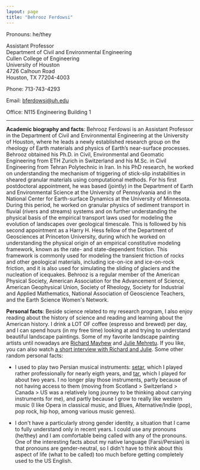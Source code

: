 ```yaml
---
layout: page
title: "Behrooz Ferdowsi"
---
```


Pronouns: he/they

Assistant Professor<br>
Department of Civil and Environmental Engineering<br>
Cullen College of Engineering<br>
University of Houston<br>
4726 Calhoun Road<br>
Houston, TX 77204-4003<br>

Phone: 713-743-4293

Email: bferdowsi@uh.edu

Office: N115 Engineering Building 1

---

**Academic biography and facts**: Behrooz Ferdowsi is an Assistant Professor in the Department of Civil and Environmental Engineering at the University of Houston, where he leads a newly established research group on the rheology of Earth materials and physics of Earth’s near-surface processes. Behrooz obtained his Ph.D. in Civil, Environmental and Geomatic Engineering from ETH Zurich in Switzerland and his M.Sc. in Civil Engineering from Tehran Polytechnic in Iran. In his PhD research, he worked on understanding the mechanism of triggering of stick-slip instabilities in sheared granular materials using computational methods. For his first postdoctoral appointment, he was based (jointly) in the Department of Earth and Environmental Science at the University of Pennsylvania and in the National Center for Earth-surface Dynamics at the University of Minnesota. During this period, he worked on granular physics of sediment transport in fluvial (rivers and streams) systems and on further understanding the physical basis of the empirical transport laws used for modeling the evolution of landscapes over geological timescale. This is followed by his second appointment as a Harry H. Hess fellow of the Department of Geosciences at Princeton University, during which he worked on understanding the physical origin of an empirical constitutive modeling framework, known as the rate- and state-dependent friction. This framework is commonly used for modeling the transient friction of rocks and other geological materials, including ice-on-ice and ice-on-rock friction, and it is also used for simulating the sliding of glaciers and the nucleation of icequakes. Behrooz is a regular member of the American Physical Society, American Association for the Advancement of Science, American Geophysical Union, Society of Rheology, Society for Industrial and Applied Mathematics, National Association of Geoscience Teachers, and the Earth Science Women's Network.

**Personal facts**: Beside science related to my research program, I also enjoy reading about the history of science and reading and learning about the American history. I drink a LOT OF coffee (espresso and brewed) per day, and I can spend hours (in my free time) looking at and trying to understand beautiful landscape paintings. Some of my favorite landscape painting artists until nowadays are [Richard Mayhew](https://www.sfmoma.org/artist/richard_mayhew/) and [Julie Mehretu](https://en.wikipedia.org/wiki/Julie_Mehretu). If you like, you can also watch [a short interview with Richard and Julie](https://youtu.be/KlYbStrFOuc). Some other random personal facts:

* I used to play two Persian musical instruments: [setar](https://en.wikipedia.org/wiki/Setar), which I played rather professionally for nearly eigth years, and [tar](https://en.wikipedia.org/wiki/Tar_(string_instrument)), which I played for about two years. I no longer play those instruments, partly because of not having access to them (moving from Scotland > Switzerland > Canada > US was a relatively long journey to be thinking about carrying instruments for me), and partly because I grow to really like western music (I like Opera in classical music, and Blues, Alternative/Indie (pop), pop rock, hip hop, among various music genres).

* I don't have a particularly strong gender identity, a situation that I came to fully understand only in recent years. I could use any pronouns (he/they) and I am comfortable being called with any of the pronouns. One of the interesting facts about my native language (Farsi/Persian) is that pronouns are gender-neutral, so I didn't have to think about this aspect of life (what to be called) too much before getting completely used to the US English. 
